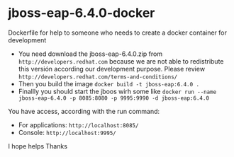 # jboss-eap-6.4.0-docker
Dockerfile for help to someone who needs to create a docker container for development

* You need download the jboss-eap-6.4.0.zip from `http://developers.redhat.com` because we are not able to redistribute this versión according our development purpose.  Please review `http://developers.redhat.com/terms-and-conditions/`
* Then you build the image `` docker build -t jboss-eap:6.4.0 . ``
* Finallly you should start the jboos wirh some like `` docker run --name jboss-eap-6.4.0 -p 8085:8080 -p 9995:9990 -d jboss-eap:6.4.0 ``

You have access, according with the run command:
* For applications: `http://localhost:8085/`
* Console: `http://localhost:9995/`


I hope helps
Thanks

